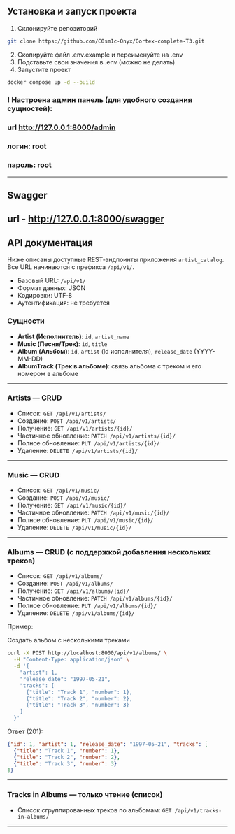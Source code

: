 ## Установка и запуск проекта

1. Склонируйте репозиторий
```bash
git clone https://github.com/C0sm1c-Onyx/Qortex-complete-T3.git
```
2. Скопируйте файл .env.example и переименуйте на .env
3. Подставьте свои значения в .env (можно не делать)
4. Запустите проект
```bash
docker compose up -d --build
```

### ! Настроена админ панель (для удобного создания сущностей):
### url http://127.0.0.1:8000/admin

### логин: root
### пароль: root

---
## Swagger
url - http://127.0.0.1:8000/swagger
---

## API документация

Ниже описаны доступные REST‑эндпоинты приложения `artist_catalog`. Все URL начинаются с префикса `/api/v1/`.

- Базовый URL: `/api/v1/`
- Формат данных: JSON
- Кодировки: UTF‑8
- Аутентификация: не требуется

### Сущности
- **Artist (Исполнитель)**: `id`, `artist_name`
- **Music (Песня/Трек)**: `id`, `title`
- **Album (Альбом)**: `id`, `artist` (id исполнителя), `release_date` (YYYY-MM-DD)
- **AlbumTrack (Трек в альбоме)**: связь альбома с треком и его номером в альбоме

---

### Artists — CRUD
- Список: `GET /api/v1/artists/`
- Создание: `POST /api/v1/artists/`
- Получение: `GET /api/v1/artists/{id}/`
- Частичное обновление: `PATCH /api/v1/artists/{id}/`
- Полное обновление: `PUT /api/v1/artists/{id}/`
- Удаление: `DELETE /api/v1/artists/{id}/`

---

### Music — CRUD
- Список: `GET /api/v1/music/`
- Создание: `POST /api/v1/music/`
- Получение: `GET /api/v1/music/{id}/`
- Частичное обновление: `PATCH /api/v1/music/{id}/`
- Полное обновление: `PUT /api/v1/music/{id}/`
- Удаление: `DELETE /api/v1/music/{id}/`

---

### Albums — CRUD (с поддержкой добавления нескольких треков)
- Список: `GET /api/v1/albums/`
- Создание: `POST /api/v1/albums/`
- Получение: `GET /api/v1/albums/{id}/`
- Частичное обновление: `PATCH /api/v1/albums/{id}/`
- Полное обновление: `PUT /api/v1/albums/{id}/`
- Удаление: `DELETE /api/v1/albums/{id}/`

Пример:

Создать альбом с несколькими треками
```bash
curl -X POST http://localhost:8000/api/v1/albums/ \
  -H "Content-Type: application/json" \
  -d '{
    "artist": 1,
    "release_date": "1997-05-21",
    "tracks": [
      {"title": "Track 1", "number": 1},
      {"title": "Track 2", "number": 2},
      {"title": "Track 3", "number": 3}
    ]
  }'
```

Ответ (201):
```json
{"id": 1, "artist": 1, "release_date": "1997-05-21", "tracks": [
  {"title": "Track 1", "number": 1},
  {"title": "Track 2", "number": 2},
  {"title": "Track 3", "number": 3}
]}
```

---

### Tracks in Albums — только чтение (список)
- Список сгруппированных треков по альбомам: `GET /api/v1/tracks-in-albums/`

---


